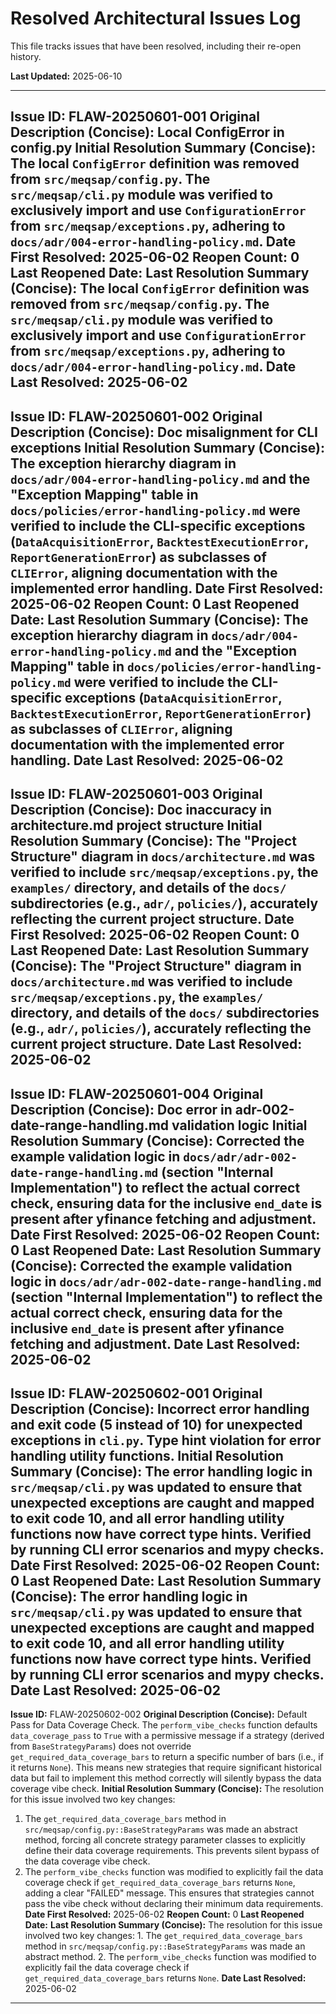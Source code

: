 # Resolved Architectural Issues Log

This file tracks issues that have been resolved, including their re-open history.

**Last Updated:** 2025-06-10

---
**Issue ID:** FLAW-20250601-001
**Original Description (Concise):** Local ConfigError in config.py
**Initial Resolution Summary (Concise):**
The local `ConfigError` definition was removed from `src/meqsap/config.py`. The `src/meqsap/cli.py` module was verified to exclusively import and use `ConfigurationError` from `src/meqsap/exceptions.py`, adhering to `docs/adr/004-error-handling-policy.md`.
**Date First Resolved:** 2025-06-02
**Reopen Count:** 0
**Last Reopened Date:**
**Last Resolution Summary (Concise):** The local `ConfigError` definition was removed from `src/meqsap/config.py`. The `src/meqsap/cli.py` module was verified to exclusively import and use `ConfigurationError` from `src/meqsap/exceptions.py`, adhering to `docs/adr/004-error-handling-policy.md`.
**Date Last Resolved:** 2025-06-02
---
**Issue ID:** FLAW-20250601-002
**Original Description (Concise):** Doc misalignment for CLI exceptions
**Initial Resolution Summary (Concise):**
The exception hierarchy diagram in `docs/adr/004-error-handling-policy.md` and the "Exception Mapping" table in `docs/policies/error-handling-policy.md` were verified to include the CLI-specific exceptions (`DataAcquisitionError`, `BacktestExecutionError`, `ReportGenerationError`) as subclasses of `CLIError`, aligning documentation with the implemented error handling.
**Date First Resolved:** 2025-06-02
**Reopen Count:** 0
**Last Reopened Date:**
**Last Resolution Summary (Concise):** The exception hierarchy diagram in `docs/adr/004-error-handling-policy.md` and the "Exception Mapping" table in `docs/policies/error-handling-policy.md` were verified to include the CLI-specific exceptions (`DataAcquisitionError`, `BacktestExecutionError`, `ReportGenerationError`) as subclasses of `CLIError`, aligning documentation with the implemented error handling.
**Date Last Resolved:** 2025-06-02
---
**Issue ID:** FLAW-20250601-003
**Original Description (Concise):** Doc inaccuracy in architecture.md project structure
**Initial Resolution Summary (Concise):**
The "Project Structure" diagram in `docs/architecture.md` was verified to include `src/meqsap/exceptions.py`, the `examples/` directory, and details of the `docs/` subdirectories (e.g., `adr/`, `policies/`), accurately reflecting the current project structure.
**Date First Resolved:** 2025-06-02
**Reopen Count:** 0
**Last Reopened Date:**
**Last Resolution Summary (Concise):** The "Project Structure" diagram in `docs/architecture.md` was verified to include `src/meqsap/exceptions.py`, the `examples/` directory, and details of the `docs/` subdirectories (e.g., `adr/`, `policies/`), accurately reflecting the current project structure.
**Date Last Resolved:** 2025-06-02
---
**Issue ID:** FLAW-20250601-004
**Original Description (Concise):** Doc error in adr-002-date-range-handling.md validation logic
**Initial Resolution Summary (Concise):**
Corrected the example validation logic in `docs/adr/adr-002-date-range-handling.md` (section "Internal Implementation") to reflect the actual correct check, ensuring data for the inclusive `end_date` is present after yfinance fetching and adjustment.
**Date First Resolved:** 2025-06-02
**Reopen Count:** 0
**Last Reopened Date:**
**Last Resolution Summary (Concise):** Corrected the example validation logic in `docs/adr/adr-002-date-range-handling.md` (section "Internal Implementation") to reflect the actual correct check, ensuring data for the inclusive `end_date` is present after yfinance fetching and adjustment.
**Date Last Resolved:** 2025-06-02
---
**Issue ID:** FLAW-20250602-001
**Original Description (Concise):** Incorrect error handling and exit code (5 instead of 10) for unexpected exceptions in `cli.py`. Type hint violation for error handling utility functions.
**Initial Resolution Summary (Concise):**
The error handling logic in `src/meqsap/cli.py` was updated to ensure that unexpected exceptions are caught and mapped to exit code 10, and all error handling utility functions now have correct type hints. Verified by running CLI error scenarios and mypy checks.
**Date First Resolved:** 2025-06-02
**Reopen Count:** 0
**Last Reopened Date:**
**Last Resolution Summary (Concise):** The error handling logic in `src/meqsap/cli.py` was updated to ensure that unexpected exceptions are caught and mapped to exit code 10, and all error handling utility functions now have correct type hints. Verified by running CLI error scenarios and mypy checks.
**Date Last Resolved:** 2025-06-02
---
**Issue ID:** FLAW-20250602-002
**Original Description (Concise):** Default Pass for Data Coverage Check. The `perform_vibe_checks` function defaults `data_coverage_pass` to `True` with a permissive message if a strategy (derived from `BaseStrategyParams`) does not override `get_required_data_coverage_bars` to return a specific number of bars (i.e., if it returns `None`). This means new strategies that require significant historical data but fail to implement this method correctly will silently bypass the data coverage vibe check.
**Initial Resolution Summary (Concise):**
The resolution for this issue involved two key changes:
1. The `get_required_data_coverage_bars` method in `src/meqsap/config.py::BaseStrategyParams` was made an abstract method, forcing all concrete strategy parameter classes to explicitly define their data coverage requirements. This prevents silent bypass of the data coverage vibe check.
2. The `perform_vibe_checks` function was modified to explicitly fail the data coverage check if `get_required_data_coverage_bars` returns `None`, adding a clear "FAILED" message. This ensures that strategies cannot pass the vibe check without declaring their minimum data requirements.
**Date First Resolved:** 2025-06-02
**Reopen Count:** 0
**Last Reopened Date:**
**Last Resolution Summary (Concise):** The resolution for this issue involved two key changes: 1. The `get_required_data_coverage_bars` method in `src/meqsap/config.py::BaseStrategyParams` was made an abstract method. 2. The `perform_vibe_checks` function was modified to explicitly fail the data coverage check if `get_required_data_coverage_bars` returns `None`.
**Date Last Resolved:** 2025-06-02
---

